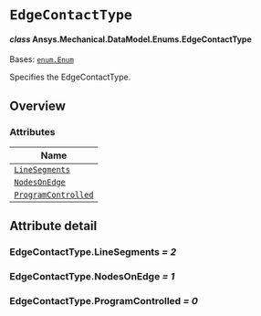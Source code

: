 # `EdgeContactType`

<a id="ansys.mechanical.stubs.v241.Ansys.Mechanical.DataModel.Enums.EdgeContactType"></a>

#### *class* Ansys.Mechanical.DataModel.Enums.EdgeContactType

Bases: [`enum.Enum`](https://docs.python.org/3/library/enum.html#enum.Enum)

Specifies the EdgeContactType.

<!-- !! processed by numpydoc !! -->

<a id="overview"></a>

## Overview

### Attributes

| Name |
| ----------------------------------------------------------- |
| [`LineSegments`](#EdgeContactType.LineSegments) |
| [`NodesOnEdge`](#EdgeContactType.NodesOnEdge) |
| [`ProgramControlled`](#EdgeContactType.ProgramControlled) |

<a id="attribute-detail"></a>

## Attribute detail

<a id="EdgeContactType.LineSegments"></a>

### EdgeContactType.LineSegments *= 2*

<a id="EdgeContactType.NodesOnEdge"></a>

### EdgeContactType.NodesOnEdge *= 1*

<a id="EdgeContactType.ProgramControlled"></a>

### EdgeContactType.ProgramControlled *= 0*


